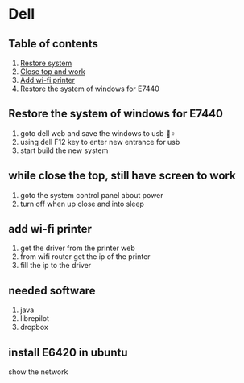 # Dell

## Table of contents

1. [Restore system](dell.md#restore-the-system-of-windows-for-e7440)
2. [Close top and work](dell.md#while-close-the-top-still-have-screen-to-work)
3. [Add wi-fi printer](dell.md#add-wi-fi-printer)
4. Restore the system of windows for E7440

## Restore the system of windows for E7440

1. goto dell web and save the windows to usb 🦸♀
2. using dell F12 key to enter new entrance for usb
3. start build the new system

## while close the top, still have screen to work

1. goto the system control panel about power
2. turn off when up close and into sleep

## add wi-fi printer

1. get the driver from the printer web
2. from wifi router get the ip of the printer
3. fill the ip to the driver

## needed software

1. java
2. librepilot
3. dropbox

## install E6420 in ubuntu

show the network





